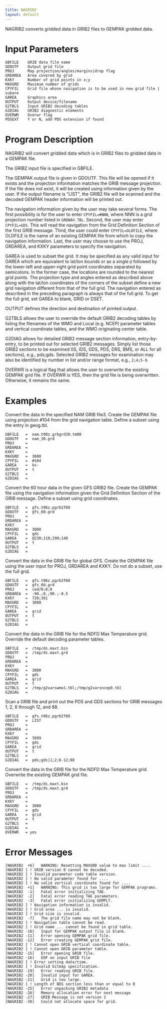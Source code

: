 ```yaml
---
title: NAGRIB2
layout: default
---
```


NAGRIB2 converts gridded data in GRIB2 files to GEMPAK gridded data.

# Input Parameters
 
	GBFILE    GRIB data file name
	GDOUTF    Output grid file
	PROJ      Map projection/angles/margins|drop flag
	GRDAREA   Area covered by grid
	KXKY      Number of grid points in x;y
	MAXGRD    Maximum number of grids
	CPYFIL    Grid file whose navigation is to be used in new grid file | subare
	GAREA     Graphics area
	OUTPUT    Output device/filename
	G2TBLS    Input GRIB2 decoding tables
	G2DIAG    GRIB2 diagnostic elements
	OVERWR    Overwr flag
	PDSEXT    Y or N, add PDS extension if found
 
 

# Program Description
 
NAGRIB2 will convert gridded data which is in GRIB2 files to
gridded data in a GEMPAK file.

The GRIB2 input file is specified in GBFILE.

The GEMPAK output file is given in GDOUTF. This file will
be opened if it exists and the projection information
matches the GRIB message projection. If the file does not
exist, it will be created using information given by the
user.  If the output filename is "LIST", the GRIB2 file will
be scanned and the decoded GEMPAK header information will be
printed out.

The navigation information given by the user may take several
forms. The first possibility is for the user to enter
`CPYFIL=#NNN`, where NNN is a grid projection number listed in
`GRDNAV.TBL`. Second, the user may enter `CPYFIL=GDS`. This will
read the navigation from the Grid Definition Section of the
first GRIB message. Third, the user could enter `CPYFIL=OLDFILE`,
where OLDFILE is the name of an existing GEMPAK file from
which to copy the navigation information. Last, the user
may choose to use the PROJ, GRDAREA, and KXKY parameters to
specify the navigation.

GAREA is used to subset the grid.  It may be specified as
any valid input for GAREA which are equivalent to lat/lon bounds
or as a single `@` followed by the lower-left and upper-right grid
point coordinates separated by semicolons.  In the former case,
the locations are rounded to the nearest grid points.  The
projection type and angles entered as described above along with
the lat/lon coordinates of the corners of the subset define a
new grid navigation different from that of the full grid.  The
navigation entered as described in the preceding paragraph is
always that of the full grid.  To get the full grid, set GAREA to
blank, GRID or DSET.

OUTPUT defines the direction and destination of printed output.

G2TBLS allows the user to override the default GRIB2 decoding tables
by listing the filenames of the WMO and Local (e.g. NCEP) parameter tables
and vertical coordinate tables, and the WMO originating center table.

G2DIAG allows for detailed GRIB2 message section information,
entry-by-entry, to be printed out for selected GRIB2 messages.
Simply list those GRIB2 sections to be examined (IS, IDS, GDS, PDS,
DRS, BMS, or ALL for all sections), e.g., pds;gds.
Selected GRIB2 messages for examination may also be identified by
number in list and/or range format, e.g., `2;4;5-9`.

OVERWR is a logical flag that allows the user to overwrite the existing
GEMPAK grid file.  If OVERWR is YES, then the grid file is being
overwritten.  Otherwise, it remains the same.


# Examples
 
Convert the data in the specified NAM GRIB file3.
Create the GEMPAK file using projection #104 from the
	grid navigation table.  Define a subset using the entry in geog.tbl.


	GBFILE   =  nam.t00z.grbgrd30.tm00
	GDOUTF   =  nam_30.grd
	PROJ     =
	GRDAREA  =
	KXKY     =
	MAXGRD   =  3000
	CPYFIL   =  #104
	GAREA    =  ks-
	OUTPUT   =  t
	G2TBLS   =
	G2DIAG   =


Convert the 60 hour data in the given GFS GRIB2 file.
	Create the GEMPAK file using the navigation
	information given the Grid Definition Section of the
	GRIB message.  Define a subset using grid coordinates.


	GBFILE   =  gfs.t06z.pgrb2f60
	GDOUTF   =  gfs_60.grd
	PROJ     =
	GRDAREA  =
	KXKY     =
	MAXGRD   =  3000
	CPYFIL   =  gds
	GAREA    =  @230;110;290;140
	OUTPUT   =  t
	G2TBLS   =
	G2DIAG   =


Convert the data in the GRIB file for global GFS. Create
	the GEMPAK file using the user input for PROJ, GRDAREA and
	KXKY.  Do not do a subset, use the full grid.


	GBFILE   =  gfs.t06z.pgrb2f60
	GDOUTF   =  gfs_60.grd
	PROJ     =  ced/0;0;0
	GRDAREA  =  -90.;0.;90.;-0.5
	KXKY     =  720;361
	MAXGRD   =  3000
	CPYFIL   =
	GAREA    =  grid
	OUTPUT   =  t
	G2TBLS   =
	G2DIAG   =


Convert the data in the GRIB file for the NDFD Max Temperature grid.
	Override the default decoding parameter tables.


	GBFILE   =  /tmp/ds.maxt.bin
	GDOUTF   =  /tmp/ds.maxt.grd
	PROJ     =
	GRDAREA  =
	KXKY     =
	MAXGRD   =  3000
	CPYFIL   =  gds
	GAREA    =  grid
	OUTPUT   =  t
	G2TBLS   =  /tmp/g2varswmo1.tbl;/tmp/g2varsncep0.tbl
	G2DIAG   =


Scan a GRIB file and print out the PDS and GDS sections
	for GRIB messages 1, 2, 6 through 12, and 88.


	GBFILE   =  gfs.t06z.pgrb2f60
	GDOUTF   =  LIST
	PROJ     =
	GRDAREA  =
	KXKY     =
	MAXGRD   =  3999
	CPYFIL   =  gds
	GAREA    =  grid
	OUTPUT   =  t
	G2TBLS   =
	G2DIAG   =  pds;gds|1;2;6-12;88


Convert the data in the GRIB file for the NDFD Max Temperature grid.
Overwrite the existing GEMPAK grid file.


	GBFILE   =  /tmp/ds.maxt.bin
	GDOUTF   =  /tmp/ds.maxt.grd
	PROJ     =
	GRDAREA  =
	KXKY     =
	MAXGRD   =  3000
	CPYFIL   =  gds
	GAREA    =  grid
	OUTPUT   =  t
	G2TBLS   =
	G2DIAG   =
	OVERWR   = yes


# Error Messages
 
	[NAGRIB2  +6]   WARNING: Resetting MAXGRD value to max limit ....
	[NAGRIB2 ] ! GRIB version 0 cannot be decoded.
	[NAGRIB2 ] ! Invalid parameter code table version.
	[NAGRIB2 ] ! No valid parameter found for ....
	[NAGRIB2 ] ! No valid vertical coordinate found for ....
	[NAGRIB2  +1]   WARNING: This grid is too large for GEMPAK programs.
	[NAGRIB2  -1]   Fatal error initializing TAE.
	[NAGRIB2  -2]   Fatal error reading TAE parameters.
	[NAGRIB2  -3]   Fatal error initializing GEMPLT.
	[NAGRIB2 ] ! Navigation information is invalid.
	[NAGRIB2 ] ! Grid area ... is invalid.
	[NAGRIB2 ] ! Grid size is invalid.
	[NAGRIB2  -7]   The grid file name may not be blank.
	[NAGRIB2 ] ! Navigation table cannot be read.
	[NAGRIB2 ] ! Grid name ... cannot be found in grid table.
	[NAGRIB2 -10]   Input for GEMPAK output file is blank.
	[NAGRIB2 -11]   Error opening GEMPAK grid file.
	[NAGRIB2 -12]   Error creating GEMPAK grid file.
	[NAGRIB2 ] ! Cannot open GRIB vertical coordinate table.
	[NAGRIB2 ] ! Cannot open GRIB parameter table.
	[NAGRIB2 -15]   Error opening GRIB file.
	[NAGRIB2 -16]   EOF on input GRIB file
	[NAGRIB2 ] ! Error setting date/time.
	[NAGRIB2 ] ! Invalid bitmap specification.
	[NAGRIB2 -19]   Error reading GRIB file.
	[NAGRIB2 -20]   Invalid input for GAREA.
	[NAGRIB2 -21]   Grid is too large.
	[NAGRIB2 ] ! Length of BDS section less than or equal to 0
	[NAGRIB2 -25]   Error unpacking GRIB2 metadata
	[NAGRIB2 -26]   Memory allocation error for next message
	[NAGRIB2 -27]   GRIB Message is not version 2
	[NAGRIB2 -30]   Could not allocate space for grid.
